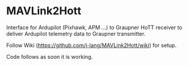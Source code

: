 # MAVLink2Hott
Interface for Ardupilot (Pixhawk, APM ...) to Graupner HoTT receiver to deliver Ardupilot telemetry data to Graupner transmitter.

Follow Wiki (https://github.com/j-lang/MAVLink2Hott/wiki) for setup.

Code follows as soon it is working.


